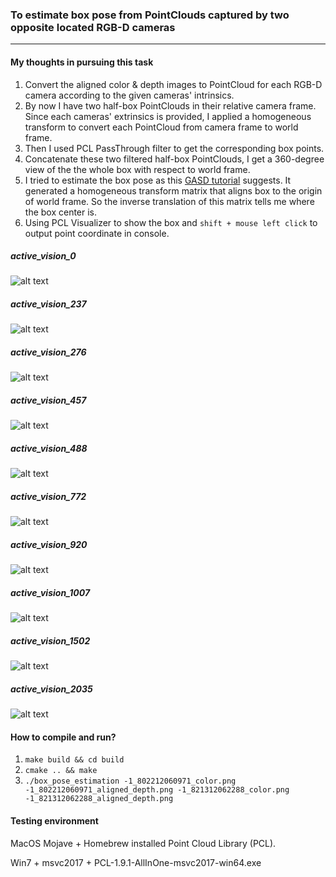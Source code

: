 ### To estimate box pose from PointClouds captured by two opposite located RGB-D cameras

[//]: # (Image References)

[image1]: ./images/active_vision_0.png
[image2]: ./images/active_vision_237.png
[image3]: ./images/active_vision_276.png
[image4]: ./images/active_vision_457.png
[image5]: ./images/active_vision_488.png
[image6]: ./images/active_vision_772.png
[image7]: ./images/active_vision_920.png
[image8]: ./images/active_vision_1007.png
[image9]: ./images/active_vision_1502.png
[image10]: ./images/active_vision_2035.png

---
#### My thoughts in pursuing this task
1. Convert the aligned color & depth images to PointCloud for each RGB-D camera according to the given cameras' intrinsics.
2. By now I have two half-box PointClouds in their relative camera frame. Since each cameras' extrinsics is provided, I applied a homogeneous transform to convert each PointCloud from camera frame to world frame.
3. Then I used PCL PassThrough filter to get the corresponding box points.
4. Concatenate these two filtered half-box PointClouds, I get a 360-degree view of the the whole box with respect to world frame.
5. I tried to estimate the box pose as this [GASD tutorial](http://pointclouds.org/documentation/tutorials/gasd_estimation.php#gasd-estimation) suggests. It generated a homogeneous transform matrix that aligns box to the origin of world frame. So the inverse translation of this matrix tells me where the box center is.
6. Using PCL Visualizer to show the box and `shift + mouse left click` to output point coordinate in console.

##### active_vision_0
![alt text][image1]

##### active_vision_237
![alt text][image2]

##### active_vision_276
![alt text][image3]

##### active_vision_457
![alt text][image4]

##### active_vision_488
![alt text][image5]

##### active_vision_772
![alt text][image6]

##### active_vision_920
![alt text][image7]

##### active_vision_1007
![alt text][image8]

##### active_vision_1502
![alt text][image9]

##### active_vision_2035
![alt text][image10]

#### How to compile and run?
1. `make build && cd build`
2. `cmake .. && make`
3. `./box_pose_estimation -1_802212060971_color.png -1_802212060971_aligned_depth.png -1_821312062288_color.png -1_821312062288_aligned_depth.png`

#### Testing environment
MacOS Mojave + Homebrew installed Point Cloud Library (PCL).

Win7 + msvc2017 + PCL-1.9.1-AllInOne-msvc2017-win64.exe
